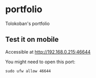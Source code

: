 # portfolio

Tolokoban's portfolio

## Test it on mobile

Accessible at <http://192.168.0.215:46644>

You might need to open this port:

```
sudo ufw allow 46644
```
